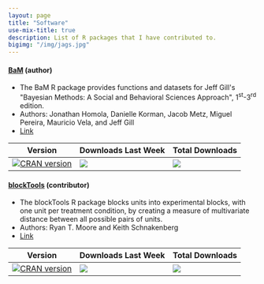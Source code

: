 ```yaml
---
layout: page
title: "Software"
use-mix-title: true
description: List of R packages that I have contributed to.
bigimg: "/img/jags.jpg"
---
```


#### [BaM](https://cran.r-project.org/package=BaM "BaM on CRAN") (author)
* The BaM R package provides functions and datasets for Jeff Gill's "Bayesian Methods: A Social and Behavioral Sciences Approach", 1<sup>st</sup>-3<sup>rd</sup> edition.
* Authors: Jonathan Homola, Danielle Korman, Jacob Metz, Miguel Pereira, Mauricio Vela, and Jeff Gill
* [Link](https://cran.r-project.org/package=BaM "BaM on CRAN")

|Version|Downloads Last Week|Total Downloads|
|----------|----------------|------------|
|[![CRAN version](http://www.r-pkg.org/badges/version/BaM)](https://CRAN.R-project.org/package=BaM)|[![](http://cranlogs.r-pkg.org/badges/last-week/BaM)](https://CRAN.R-project.org/package=BaM)|[![](http://cranlogs.r-pkg.org/badges/grand-total/BaM)](https://CRAN.R-project.org/package=BaM)|


#### [blockTools](https://cran.r-project.org/package=blockTools "blockTools on CRAN") (contributor)
* The blockTools R package blocks units into experimental blocks, with one unit per treatment condition, by creating a measure of multivariate distance between all possible pairs of units.
* Authors: Ryan T. Moore and Keith Schnakenberg
* [Link](https://cran.r-project.org/package=blockTools "blockTools on CRAN")

|Version|Downloads Last Week|Total Downloads|
|----------|----------------|------------|
|[![CRAN version](http://www.r-pkg.org/badges/version/blockTools)](https://CRAN.R-project.org/package=blockTools)|[![](http://cranlogs.r-pkg.org/badges/last-week/blockTools)](https://CRAN.R-project.org/package=blockTools)|[![](http://cranlogs.r-pkg.org/badges/grand-total/blockTools)](https://CRAN.R-project.org/package=blockTools)|
